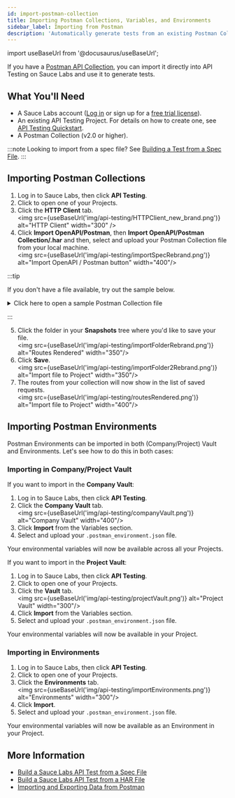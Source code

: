 ```yaml
---
id: import-postman-collection
title: Importing Postman Collections, Variables, and Environments
sidebar_label: Importing from Postman
description: 'Automatically generate tests from an existing Postman Collection.'
---
```


import useBaseUrl from '@docusaurus/useBaseUrl';

If you have a [Postman API Collection](https://www.postman.com/collection/), you can import it directly into API Testing on Sauce Labs and use it to generate tests.

## What You'll Need

- A Sauce Labs account ([Log in](https://accounts.saucelabs.com/am/XUI/#login/) or sign up for a [free trial license](https://saucelabs.com/sign-up)).
- An existing API Testing Project. For details on how to create one, see [API Testing Quickstart](/api-testing/quickstart/).
- A Postman Collection (v2.0 or higher).

:::note
Looking to import from a spec file? See [Building a Test from a Spec File](/api-testing/build-from-spec/).
:::

## Importing Postman Collections

1. Log in to Sauce Labs, then click **API Testing**.
2. Click to open one of your Projects.
3. Click the **HTTP Client** tab.<br/><img src={useBaseUrl('img/api-testing/HTTPClient_new_brand.png')} alt="HTTP Client" width="300" />
4. Click **Import OpenAPI/Postman**, then **Import OpenAPI/Postman Collection/.har** and then, select and upload your Postman Collection file from your local machine.<br/><img src={useBaseUrl('img/api-testing/importSpecRebrand.png')} alt="Import OpenAPI / Postman button" width="400"/>

:::tip

If you don't have a file available, try out the sample below.

<details><summary>Click here to open a sample Postman Collection file</summary>Copy the text below, paste the text into a text editor, then save that as a .json file.<br/><br/>

```json title="demo_postman_collection.json"
{
  "info": {
    "_postman_id": "901ae894-37d4-45c1-b1bc-bd6b31762bfe",
    "name": "demoapif",
    "description": "Call to the APIF demo API All Products Get.",
    "schema": "https://schema.getpostman.com/json/collection/v2.1.0/collection.json"
  },
  "item": [
    {
      "name": "product",
      "item": [
        {
          "name": "List All Products",
          "request": {
            "auth": {
              "type": "oauth2",
              "oauth2": [
                {
                  "key": "addTokenTo",
                  "value": "header",
                  "type": "string"
                }
              ]
            },
            "method": "GET",
            "header": [
              {
                "key": "Accept",
                "value": "application/json"
              },
              {
                "key": "key",
                "value": "ABC123",
                "type": "text"
              }
            ],
            "url": {
              "raw": "http://demoapi.apifortress.com/api/retail/product",
              "protocol": "http",
              "host": [
                "demoapi",
                "apifortress",
                "com"
              ],
              "path": [
                "api",
                "retail",
                "product"
              ]
            }
          },
          "response": []
        }
      ],
      "description": "Folder for product"
    }
  ]
}
```

</details>

:::

5. Click the folder in your **Snapshots** tree where you'd like to save your file.<br/><img src={useBaseUrl('img/api-testing/importFolderRebrand.png')} alt="Routes Rendered" width="350"/>
6. Click **Save**.<br/><img src={useBaseUrl('img/api-testing/importFolder2Rebrand.png')} alt="Import file to Project" width="350"/>
7. The routes from your collection will now show in the list of saved requests.<br/><img src={useBaseUrl('img/api-testing/routesRendered.png')} alt="Import file to Project" width="400"/>

## Importing Postman Environments

Postman Environments can be imported in both (Company/Project) Vault and Environments. Let's see how to do this in both cases:

### Importing in Company/Project Vault

If you want to import in the **Company Vault**:

1. Log in to Sauce Labs, then click **API Testing**.
1. Click the **Company Vault** tab.<br/><img src={useBaseUrl('img/api-testing/companyVault.png')} alt="Company Vault" width="400"/>
1. Click **Import** from the Variables section.
1. Select and upload your `.postman_environment.json` file.

Your environmental variables will now be available across all your Projects.

If you want to import in the **Project Vault**:

1. Log in to Sauce Labs, then click **API Testing**.
1. Click to open one of your Projects.
1. Click the **Vault** tab.<br/><img src={useBaseUrl('img/api-testing/projectVault.png')} alt="Project Vault" width="300"/>
1. Click **Import** from the Variables section.
1. Select and upload your `.postman_environment.json` file.

Your environmental variables will now be available in your Project.

### Importing in Environments

1. Log in to Sauce Labs, then click **API Testing**.
1. Click to open one of your Projects.
1. Click the **Environments** tab.<br/><img src={useBaseUrl('img/api-testing/importEnvironments.png')} alt="Environments" width="300"/>
1. Click **Import**.
1. Select and upload your `.postman_environment.json` file.

Your environmental variables will now be available as an Environment in your Project.

## More Information

- [Build a Sauce Labs API Test from a Spec File](/api-testing/build-from-spec)
- [Build a Sauce Labs API Test from a HAR File](/api-testing/import-har-files/)
- [Importing and Exporting Data from Postman](https://learning.postman.com/docs/getting-started/importing-and-exporting-data/#exporting-postman-data)
